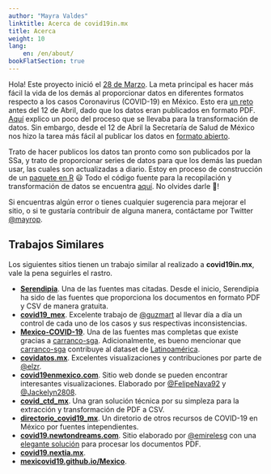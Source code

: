 ```yaml
---
author: "Mayra Valdes"
linktitle: Acerca de covid19in.mx
title: Acerca
weight: 10
lang:
    en: /en/about/
bookFlatSection: true
---
```


Hola! Este proyecto inició el [28 de Marzo](https://github.com/mayrop/covid19in-mx/commit/d472d10cc7a7fad9b11099af8d5ee4f7dc07037c). La meta principal es hacer más fácil la vida de los demás al proporcionar datos en diferentes formatos respecto a los casos Coronavirus (COVID-19) en México. Esto era [un reto](https://www.youtube.com/watch?v=sDe-8ZZD3mo) antes del 12 de Abril, dado que los datos eran publicados en formato PDF. [Aquí](https://www.covid19in.mx/blog/2020/04/datos-coronavirus-covid-19-mexico/) explico un poco del proceso que se llevaba para la transformación de datos. Sin embargo, desde el 12 de Abril la Secretaría de Salud de México nos hizo la tarea más fácil al publicar los datos en [formato abierto](https://twitter.com/RicardoDGPS/status/1249864573936644096). 

Trato de hacer publicos los datos tan pronto como son publicados por la SSa, y trato de proporcionar series de datos para que los demás las puedan usar, las cuales son actualizadas a diario. Estoy en proceso de construcción de un [paquete en R](https://github.com/mayrop/datosmx) 😃 Todo el código fuente para la recopilación y transformación de datos se encuentra [aquí](https://github.com/mayrop/covid19mx). No olvides darle 🌟! 

Si encuentras algún error o tienes cualquier sugerencia para mejorar el sitio, o si te gustaría contribuir de alguna manera, contáctame por Twitter [@mayrop](https://twitter.com/mayrop).

## Trabajos Similares

Los siguientes sitios tienen un trabajo similar al realizado a **covid19in.mx**, vale la pena seguirles el rastro.
* **[Serendipia](https://serendipia.digital/2020/03/datos-abiertos-sobre-casos-de-coronavirus-covid-19-en-mexico/)**. Una de las fuentes mas citadas. Desde el inicio, Serendipia ha sido de las fuentes que proporciona los documentos en formato PDF y CSV de manera gratuita. 
* **[covid19_mex](https://github.com/guzmart/covid19_mex)**. Excelente trabajo de [@guzmart](https://twitter.com/guzmart_) al llevar día a día un control de cada uno de los casos y sus respectivas inconsistencias.
* **[Mexico-COVID-19](https://github.com/carranco-sga/Mexico-COVID-19)**. Una de las fuentes mas completas que existe gracias a [carranco-sga](https://github.com/carranco-sga/). Adicionalmente, es bueno mencionar que [carranco-sga](https://github.com/carranco-sga/) contribuye al dataset de [Latinoamérica](https://github.com/DataScienceResearchPeru/covid-19_latinoamerica).
* **[covidatos.mx](https://covidatos.mx/)**. Excelentes visualizaciones y contribuciones por parte de [@elzr](https://twitter.com/elzr).
* **[covid19enmexico.com](https://covid19enmexico.com/)**. Sitio web donde se pueden encontrar interesantes visualizaciones. Elaborado por [@FelipeNava92](https://twitter.com/FelipeNava92) y [@Jackelyn2808](https://twitter.com/Jackelyn2808).
* **[covid_ctd_mx](https://github.com/covidctdmx/covid_ctd_mx/)**. Una gran solución técnica por su simpleza para la extracción y transformación de PDF a CSV.
* **[directorio_covid19_mx](https://github.com/eduardofv/directorio_covid19_mx)**. Un diretorio de otros recursos de COVID-19 en México por fuentes intependientes.
* **[covid19.newtondreams.com](https://covid19.newtondreams.com/)**. Sitio elaborado por [@emirelesg](https://github.com/emirelesg) con una [elegante solución](https://github.com/emirelesg/covid19-mx-report-parser) para procesar los documentos PDF.
* **[covid19.nextia.mx](https://covid19.nextia.mx/)**.
* **[mexicovid19.github.io/Mexico](https://mexicovid19.github.io/Mexico/)**.


